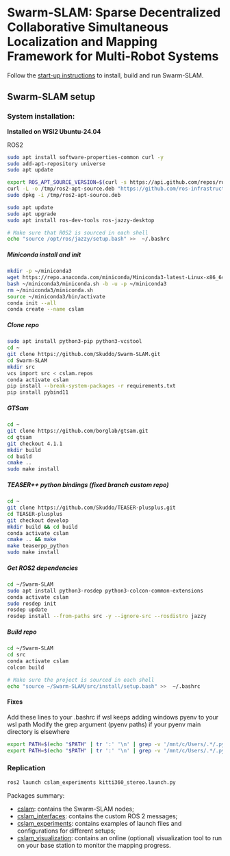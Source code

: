 # Swarm-SLAM: Sparse Decentralized Collaborative Simultaneous Localization and Mapping Framework for Multi-Robot Systems <!--![Build Status](https://github.com/MISTLab/Swarm-SLAM/actions/workflows/main.yml/badge.svg)-->

Follow the [start-up instructions](https://lajoiepy.github.io/cslam_documentation/html/md_startup-instructions.html) to install, build and run Swarm-SLAM.

## Swarm-SLAM setup

### System installation:

**Installed on WSl2 Ubuntu-24.04**


ROS2
```bash
sudo apt install software-properties-common curl -y
sudo add-apt-repository universe
sudo apt update

export ROS_APT_SOURCE_VERSION=$(curl -s https://api.github.com/repos/ros-infrastructure/ros-apt-source/releases/latest | grep -F "tag_name" | awk -F\" '{print $4}')
curl -L -o /tmp/ros2-apt-source.deb "https://github.com/ros-infrastructure/ros-apt-source/releases/download/${ROS_APT_SOURCE_VERSION}/ros2-apt-source_${ROS_APT_SOURCE_VERSION}.$(. /etc/os-release && echo $VERSION_CODENAME)_all.deb"
sudo dpkg -i /tmp/ros2-apt-source.deb

sudo apt update
sudo apt upgrade
sudo apt install ros-dev-tools ros-jazzy-desktop

# Make sure that ROS2 is sourced in each shell
echo "source /opt/ros/jazzy/setup.bash" >>  ~/.bashrc
```


##### Miniconda install and init
```bash
mkdir -p ~/miniconda3
wget https://repo.anaconda.com/miniconda/Miniconda3-latest-Linux-x86_64.sh -O ~/miniconda3/miniconda.sh
bash ~/miniconda3/miniconda.sh -b -u -p ~/miniconda3
rm ~/miniconda3/miniconda.sh
source ~/miniconda3/bin/activate
conda init --all
conda create --name cslam
```

##### Clone repo
```bash
sudo apt install python3-pip python3-vcstool
cd ~
git clone https://github.com/Skuddo/Swarm-SLAM.git
cd Swarm-SLAM
mkdir src
vcs import src < cslam.repos
conda activate cslam
pip install --break-system-packages -r requirements.txt
pip install pybind11
```

##### GTSam
```bash
cd ~
git clone https://github.com/borglab/gtsam.git
cd gtsam
git checkout 4.1.1
mkdir build
cd build
cmake ..
sudo make install
```

##### TEASER++ python bindings (fixed branch custom repo)
```bash
cd ~
git clone https://github.com/Skuddo/TEASER-plusplus.git
cd TEASER-plusplus 
git checkout develop
mkdir build && cd build
conda activate cslam
cmake .. && make
make teaserpp_python
sudo make install 
```

##### Get ROS2 dependencies
```bash
cd ~/Swarm-SLAM
sudo apt install python3-rosdep python3-colcon-common-extensions
conda activate cslam
sudo rosdep init
rosdep update
rosdep install --from-paths src -y --ignore-src --rosdistro jazzy
```

##### Build repo
```bash
cd ~/Swarm-SLAM
cd src
conda activate cslam
colcon build

# Make sure the project is sourced in each shell
echo "source ~/Swarm-SLAM/src/install/setup.bash" >>  ~/.bashrc
```

#### Fixes
Add these lines to your .bashrc if wsl keeps adding windows pyenv to your wsl path
Modify the grep argument (pyenv paths) if your pyenv main directory is elsewhere

```bash
export PATH=$(echo "$PATH" | tr ':' '\n' | grep -v '/mnt/c/Users/.*/.pyenv/pyenv-win/shims' | paste -sd ':' -)
export PATH=$(echo "$PATH" | tr ':' '\n' | grep -v '/mnt/c/Users/.*/.pyenv/pyenv-win/bin' | paste -sd ':' -)
```

### Replication

```bash
ros2 launch cslam_experiments kitti360_stereo.launch.py 
```


Packages summary:
- [cslam](https://github.com/lajoiepy/cslam): contains the Swarm-SLAM nodes;
- [cslam_interfaces](https://github.com/lajoiepy/cslam_interfaces): contains the custom ROS 2 messages;
- [cslam_experiments](https://github.com/Skuddo/cslam_experiments): contains examples of launch files and configurations for different setups;
- [cslam_visualization](https://github.com/lajoiepy/cslam_visualization): contains an online (optional) visualization tool to run on your base station to monitor the mapping progress.



